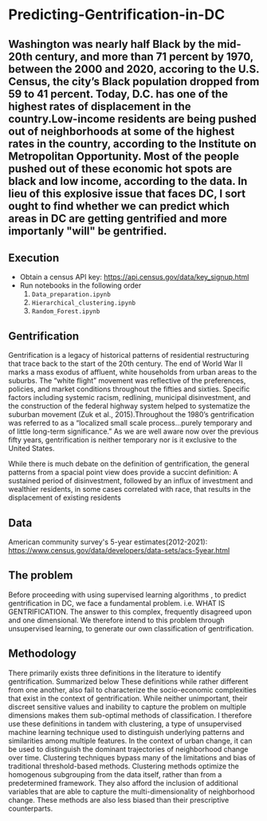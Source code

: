 # Predicting-Gentrification-in-DC
## Washington was nearly half Black by the mid-20th century, and more than 71 percent by 1970, between the 2000 and 2020, accoring to the U.S. Census, the city’s Black population dropped from 59 to 41 percent. Today, D.C. has one of the highest rates of displacement in the country.Low-income residents are being pushed out of neighborhoods at some of the highest rates in the country, according to the Institute on Metropolitan Opportunity. Most of the people pushed out of these economic hot spots are black and low income, according to the data. In lieu of this explosive issue that faces DC, I sort ought to find whether we can predict which areas in DC are getting gentrified and more importanly "will" be gentrified. 

## Execution
 - Obtain a census API key: https://api.census.gov/data/key_signup.html
 - Run notebooks in the following order 
    1. `Data_preparation.ipynb`
    2. `Hierarchical_clustering.ipynb`
    3. `Random_Forest.ipynb`
  
## Gentrification 
Gentrification is a legacy of historical patterns of residential restructuring that trace back to the start of the 20th century. The end of World War II marks a mass exodus of affluent, white households from urban areas to the suburbs. The “white flight” movement was reflective of the preferences, policies, and market conditions throughout the fifties and sixties. Specific factors including systemic racism, redlining, municipal disinvestment, and the construction of the federal highway system helped to systematize the suburban movement (Zuk et al., 2015).Throughout the 1980’s gentrification was referred to as a “localized small scale process…purely temporary and of little long-term significance.” As we are well aware now over the previous fifty years, gentrification is neither temporary nor is it exclusive to the United States. 

While there is much debate on the definition of gentrification, the general patterns from a spacial point view does provide a succint definition: A sustained period of disinvestment, followed by an influx of investment and wealthier residents, in some cases correlated with race,  that results in the displacement of existing residents

## Data 
American community survey's 5-year estimates(2012-2021): https://www.census.gov/data/developers/data-sets/acs-5year.html

## The problem 
Before proceeding with using supervised learning algorithms , to predict gentrification in DC, we face a fundamental problem. i.e. WHAT IS GENTRIFICATION. 
The answer to this complex, frequently disagreed upon and one dimensional. We therefore intend to this problem through unsupervised learning, to generate our own classification of gentrification.

## Methodology 
There primarily exists three definitions in the literature to identify gentrification. Summarized below 
These definitions while rather different from one another, also fail to characterize the socio-economic complexities that exist in the context of gentrification. While neither unimportant, their discreet sensitive values and inability to capture the problem on multiple dimensions makes them sub-optimal methods of classification. 
I therefore use these definitions in tandem with clustering, a type of unsupervised machine learning technique used to distinguish underlying patterns and similarities among multiple features. In the context of urban change, it can be used to distinguish the dominant trajectories of neighborhood change over time. Clustering techniques bypass many of the limitations and bias of traditional threshold-based methods. Clustering methods optimize the homogenous subgrouping from the data itself, rather than from a predetermined framework. They also afford the inclusion of additional variables that are able to
capture the multi-dimensionality of neighborhood change. These methods are also less biased than
their prescriptive counterparts. 
